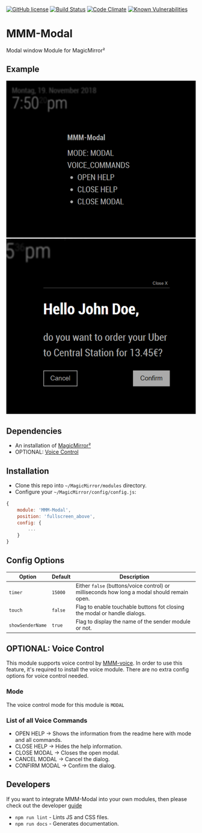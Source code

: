 [![GitHub license](https://img.shields.io/badge/license-MIT-blue.svg?style=flat)](https://raw.githubusercontent.com/fewieden/MMM-Modal/master/LICENSE) [![Build Status](https://travis-ci.org/fewieden/MMM-Modal.svg?branch=master)](https://travis-ci.org/fewieden/MMM-Modal) [![Code Climate](https://codeclimate.com/github/fewieden/MMM-Modal/badges/gpa.svg?style=flat)](https://codeclimate.com/github/fewieden/MMM-Modal) [![Known Vulnerabilities](https://snyk.io/test/github/fewieden/mmm-modal/badge.svg)](https://snyk.io/test/github/fewieden/mmm-modal)

# MMM-Modal

Modal window Module for MagicMirror²

## Example

![](.github/example.png) ![](.github/example_dialog.png)

## Dependencies

* An installation of [MagicMirror²](https://github.com/MichMich/MagicMirror)
* OPTIONAL: [Voice Control](https://github.com/fewieden/MMM-voice)

## Installation

* Clone this repo into `~/MagicMirror/modules` directory.
* Configure your `~/MagicMirror/config/config.js`:

```js
{
    module: 'MMM-Modal',
    position: 'fullscreen_above',
    config: {
        ...
    }
}
```

## Config Options

| **Option** | **Default** | **Description** |
| --- | --- | --- |
| `timer` | `15000` | Either `false` (buttons/voice control) or milliseconds how long a modal should remain open. |
| `touch` | `false` | Flag to enable touchable buttons fot closing the modal or handle dialogs. |
| `showSenderName` | `true` | Flag to display the name of the sender module or not. |

## OPTIONAL: Voice Control

This module supports voice control by
[MMM-voice](https://github.com/fewieden/MMM-voice). In order to use this
feature, it's required to install the voice module. There are no extra config
options for voice control needed.

### Mode

The voice control mode for this module is `MODAL`

### List of all Voice Commands

* OPEN HELP -> Shows the information from the readme here with mode and all commands.
* CLOSE HELP -> Hides the help information.
* CLOSE MODAL -> Closes the open modal.
* CANCEL MODAL -> Cancel the dialog.
* CONFIRM MODAL -> Confirm the dialog.

## Developers

If you want to integrate MMM-Modal into your own modules, then please check out the developer [guide](DEVELOPER.md)

* `npm run lint` - Lints JS and CSS files.
* `npm run docs` - Generates documentation.
